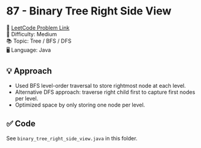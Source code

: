 # 87 - Binary Tree Right Side View

🔗 [LeetCode Problem Link](https://leetcode.com/problems/binary-tree-right-side-view/)  
📌 Difficulty: Medium  
📚 Topic: Tree / BFS / DFS  
🖥️ Language: Java

## 💡 Approach
- Used BFS level-order traversal to store rightmost node at each level.  
- Alternative DFS approach: traverse right child first to capture first nodes per level.  
- Optimized space by only storing one node per level.

## ✅ Code
See `binary_tree_right_side_view.java` in this folder.
